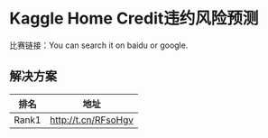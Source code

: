 
# Kaggle Home Credit违约风险预测

比赛链接：You can search it on baidu or google.

## 解决方案
|排名|地址|
|----|----|
|Rank1|http://t.cn/RFsoHgv|
